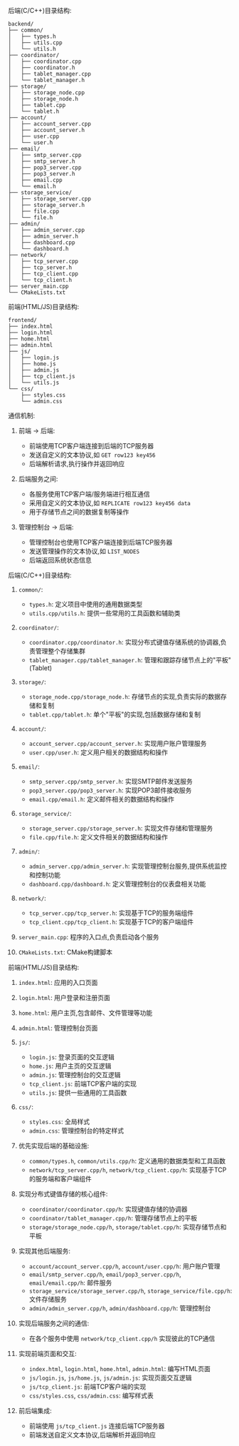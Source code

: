 后端(C/C++)目录结构:

```
backend/
├── common/
│   ├── types.h
│   ├── utils.cpp
│   └── utils.h
├── coordinator/
│   ├── coordinator.cpp
│   ├── coordinator.h
│   ├── tablet_manager.cpp
│   └── tablet_manager.h
├── storage/
│   ├── storage_node.cpp
│   ├── storage_node.h
│   ├── tablet.cpp
│   └── tablet.h
├── account/
│   ├── account_server.cpp
│   ├── account_server.h
│   ├── user.cpp
│   └── user.h
├── email/
│   ├── smtp_server.cpp
│   ├── smtp_server.h
│   ├── pop3_server.cpp
│   ├── pop3_server.h
│   ├── email.cpp
│   └── email.h
├── storage_service/
│   ├── storage_server.cpp
│   ├── storage_server.h
│   ├── file.cpp
│   └── file.h
├── admin/
│   ├── admin_server.cpp
│   ├── admin_server.h
│   ├── dashboard.cpp
│   └── dashboard.h
├── network/
│   ├── tcp_server.cpp
│   ├── tcp_server.h
│   ├── tcp_client.cpp
│   └── tcp_client.h
├── server_main.cpp
└── CMakeLists.txt
```

前端(HTML/JS)目录结构:

```
frontend/
├── index.html
├── login.html
├── home.html
├── admin.html
├── js/
│   ├── login.js
│   ├── home.js
│   ├── admin.js
│   ├── tcp_client.js
│   └── utils.js
└── css/
    ├── styles.css
    └── admin.css
```

通信机制:

1. 前端 -> 后端:
   - 前端使用TCP客户端连接到后端的TCP服务器
   - 发送自定义的文本协议,如 `GET row123 key456`
   - 后端解析请求,执行操作并返回响应

2. 后端服务之间:
   - 各服务使用TCP客户端/服务端进行相互通信
   - 采用自定义的文本协议,如 `REPLICATE row123 key456 data`
   - 用于存储节点之间的数据复制等操作

3. 管理控制台 -> 后端:
   - 管理控制台也使用TCP客户端连接到后端TCP服务器
   - 发送管理操作的文本协议,如 `LIST_NODES`
   - 后端返回系统状态信息

后端(C/C++)目录结构:

1. `common/`:
   - `types.h`: 定义项目中使用的通用数据类型
   - `utils.cpp/utils.h`: 提供一些常用的工具函数和辅助类

2. `coordinator/`:
   - `coordinator.cpp/coordinator.h`: 实现分布式键值存储系统的协调器,负责管理整个存储集群
   - `tablet_manager.cpp/tablet_manager.h`: 管理和跟踪存储节点上的"平板"(Tablet)

3. `storage/`:
   - `storage_node.cpp/storage_node.h`: 存储节点的实现,负责实际的数据存储和复制
   - `tablet.cpp/tablet.h`: 单个"平板"的实现,包括数据存储和复制

4. `account/`:
   - `account_server.cpp/account_server.h`: 实现用户账户管理服务
   - `user.cpp/user.h`: 定义用户相关的数据结构和操作

5. `email/`:
   - `smtp_server.cpp/smtp_server.h`: 实现SMTP邮件发送服务
   - `pop3_server.cpp/pop3_server.h`: 实现POP3邮件接收服务
   - `email.cpp/email.h`: 定义邮件相关的数据结构和操作

6. `storage_service/`:
   - `storage_server.cpp/storage_server.h`: 实现文件存储和管理服务
   - `file.cpp/file.h`: 定义文件相关的数据结构和操作

7. `admin/`:
   - `admin_server.cpp/admin_server.h`: 实现管理控制台服务,提供系统监控和控制功能
   - `dashboard.cpp/dashboard.h`: 定义管理控制台的仪表盘相关功能

8. `network/`:
   - `tcp_server.cpp/tcp_server.h`: 实现基于TCP的服务端组件
   - `tcp_client.cpp/tcp_client.h`: 实现基于TCP的客户端组件

9. `server_main.cpp`: 程序的入口点,负责启动各个服务
10. `CMakeLists.txt`: CMake构建脚本

前端(HTML/JS)目录结构:

1. `index.html`: 应用的入口页面
2. `login.html`: 用户登录和注册页面
3. `home.html`: 用户主页,包含邮件、文件管理等功能
4. `admin.html`: 管理控制台页面

5. `js/`:
   - `login.js`: 登录页面的交互逻辑
   - `home.js`: 用户主页的交互逻辑
   - `admin.js`: 管理控制台的交互逻辑
   - `tcp_client.js`: 前端TCP客户端的实现
   - `utils.js`: 提供一些通用的工具函数

6. `css/`:
   - `styles.css`: 全局样式
   - `admin.css`: 管理控制台的特定样式

1. 优先实现后端的基础设施:
   - `common/types.h`, `common/utils.cpp/h`: 定义通用的数据类型和工具函数
   - `network/tcp_server.cpp/h`, `network/tcp_client.cpp/h`: 实现基于TCP的服务端和客户端组件

2. 实现分布式键值存储的核心组件:
   - `coordinator/coordinator.cpp/h`: 实现键值存储的协调器
   - `coordinator/tablet_manager.cpp/h`: 管理存储节点上的平板
   - `storage/storage_node.cpp/h`, `storage/tablet.cpp/h`: 实现存储节点和平板

3. 实现其他后端服务:
   - `account/account_server.cpp/h`, `account/user.cpp/h`: 用户账户管理
   - `email/smtp_server.cpp/h`, `email/pop3_server.cpp/h`, `email/email.cpp/h`: 邮件服务
   - `storage_service/storage_server.cpp/h`, `storage_service/file.cpp/h`: 文件存储服务
   - `admin/admin_server.cpp/h`, `admin/dashboard.cpp/h`: 管理控制台

4. 实现后端服务之间的通信:
   - 在各个服务中使用 `network/tcp_client.cpp/h` 实现彼此的TCP通信

5. 实现前端页面和交互:
   - `index.html`, `login.html`, `home.html`, `admin.html`: 编写HTML页面
   - `js/login.js`, `js/home.js`, `js/admin.js`: 实现页面交互逻辑
   - `js/tcp_client.js`: 前端TCP客户端的实现
   - `css/styles.css`, `css/admin.css`: 编写样式表

6. 前后端集成:
   - 前端使用 `js/tcp_client.js` 连接后端TCP服务器
   - 前端发送自定义文本协议,后端解析并返回响应
